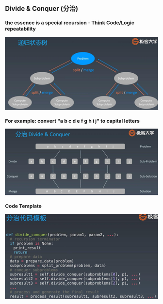 ## Divide & Conquer (分治)
### the essence is a special recursion - Think Code/Logic repeatability
![Image of divide&conquer](imgs/divide&conquer.jpg)

### For example: convert "a b c d e f g h i j" to capital letters
![Image of divide&conquer_1](imgs/divide&conquer_1.jpg)

### Code Template
![Image of divide&conquer_2](imgs/divide&conquer_2.jpg)